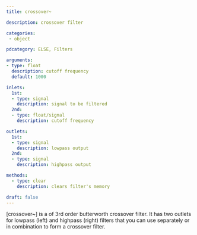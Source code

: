 ```yaml
---
title: crossover~

description: crossover filter

categories:
 - object

pdcategory: ELSE, Filters

arguments:
- type: float
  description: cutoff frequency
  default: 1000

inlets:
  1st:
  - type: signal
    description: signal to be filtered
  2nd:
  - type: float/signal
    description: cutoff frequency

outlets:
  1st:
  - type: signal
    description: lowpass output
  2nd:
  - type: signal
    description: highpass output

methods:
  - type: clear
    description: clears filter's memory

draft: false
---
```


[crossover~] is a of 3rd order butterworth crossover filter.
It has two outlets for lowpass (left) and highpass (right) filters that you can use separately or in combination to form a crossover filter.
